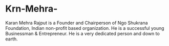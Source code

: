 # Krn-Mehra-
Karan Mehra Rajput is a Founder and Chairperson of Ngo Shukrana Foundation, Indian non-profit based organization. He is a successful young Businessman &amp; Entrepreneur. He is a very dedicated person and down to earth. 
